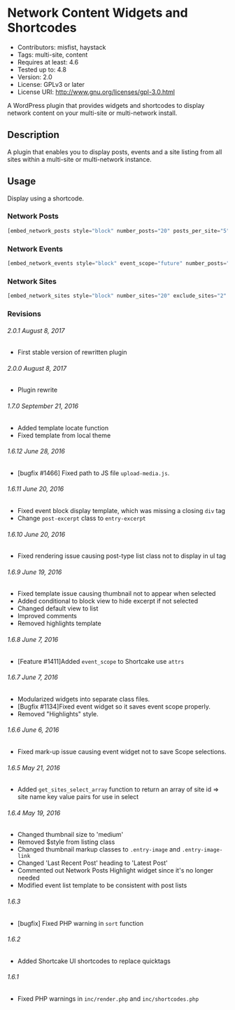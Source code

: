 # Network Content Widgets and Shortcodes

* Contributors: misfist, haystack
* Tags: multi-site, content
* Requires at least: 4.6
* Tested up to: 4.8
* Version: 2.0
* License: GPLv3 or later
* License URI: http://www.gnu.org/licenses/gpl-3.0.html

A WordPress plugin that provides widgets and shortcodes to display network content on your multi-site or multi-network install.

## Description

A plugin that enables you to display posts, events and a site listing from all sites within a multi-site or multi-network instance.

## Usage

Display using a shortcode.

### Network Posts

```php
[embed_network_posts style="block" number_posts="20" posts_per_site="5" exclude_sites="3,4" include_categories="first-cat,second-cat" show_thumbnail="1" show_excerpt="1" excerpt_length="10" show_meta="1" show_site_name="1" /]
```

### Network Events

```php
[embed_network_events style="block" event_scope="future" number_posts="20" posts_per_site="5" exclude_sites="2" include_categories="first-cat,second-cat" include_tags="tag-one,tag-two" show_thumbnail="1" show_excerpt="1" excerpt_length="10" show_meta="1" show_site_name="1" /]
```

### Network Sites

```php
[embed_network_sites style="block" number_sites="20" exclude_sites="2" sort_by="registered" show_icon="library" default_image="/path/to/icon.jpg" attachment_id="10" show_meta="1" /]
```

### Revisions

###### 2.0.1 August 8, 2017
* First stable version of rewritten plugin

###### 2.0.0 August 8, 2017
* Plugin rewrite

###### 1.7.0 September 21, 2016
* Added template locate function
* Fixed template from local theme

###### 1.6.12 June 28, 2016
* [bugfix #1466] Fixed path to JS file `upload-media.js`.

###### 1.6.11 June 20, 2016
* Fixed event block display template, which was missing a closing `div` tag
* Change `post-excerpt` class to `entry-excerpt`

###### 1.6.10 June 20, 2016
* Fixed rendering issue causing post-type list class not to display in ul tag

###### 1.6.9 June 19, 2016
* Fixed template issue causing thumbnail not to appear when selected
* Added conditional to block view to hide excerpt if not selected
* Changed default view to list
* Improved comments
* Removed highlights template

###### 1.6.8 June 7, 2016
* [Feature #1411]Added `event_scope` to Shortcake use `attrs`

###### 1.6.7 June 7, 2016
* Modularized widgets into separate class files.
* [Bugfix #1134]Fixed event widget so it saves event scope properly.
* Removed "Highlights" style.

###### 1.6.6 June 6, 2016
* Fixed mark-up issue causing event widget not to save Scope selections.

###### 1.6.5 May 21, 2016
* Added `get_sites_select_array` function to return an array of site id => site name key value pairs for use in select

###### 1.6.4 May 19, 2016
* Changed thumbnail size to 'medium'
* Removed $style from listing class
* Changed thumbnail markup classes to `.entry-image` and `.entry-image-link`
* Changed 'Last Recent Post' heading to 'Latest Post'
* Commented out Network Posts Highlight widget since it's no longer needed
* Modified event list template to be consistent with post lists

###### 1.6.3
* [bugfix] Fixed PHP warning in `sort` function

###### 1.6.2
* Added Shortcake UI shortcodes to replace quicktags

###### 1.6.1
* Fixed PHP warnings in `inc/render.php` and `inc/shortcodes.php`
